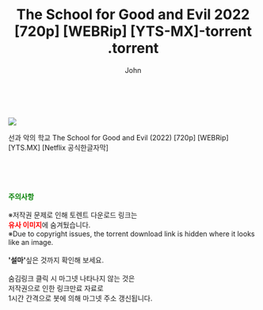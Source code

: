 ﻿---
layout: post
title:  "                   The School for Good and Evil 2022 [720p] [WEBRip] [YTS-MX]-torrent                .torrent"
author: John
categories: [ 영화 ]
tags: [  ]
image: https://torrentrj58.com/uploadfile/full/32cde14e1a28cccd84f084cfef3b50f4da753be8.jpg 
description: "                   The School for Good and Evil 2022 [720p] [WEBRip] [YTS-MX]-torrent                 torrent 정보 공유"
toc: true
toc_sticky: true
---

<br>
<p><img src="https://torrentrj58.com/uploadfile/full/32cde14e1a28cccd84f084cfef3b50f4da753be8.jpg"/></p>
 선과 악의 학교 The School for Good and Evil (2022) [720p] [WEBRip] [YTS.MX] [Netflix 공식한글자막]  
    
<br><br><br>
<p data-ke-size="size16"><b><span style="color: green;">주의사항</span></b><br /><br />※저작권 문제로 인해 토렌트 다운로드 링크는<br /><b><span style="color: red;">유사 이미지</span></b>에 숨겨뒀습니다.<br />※Due to copyright issues, the torrent download link is hidden where it looks like an image.<br /><br /><b>'설마'</b>싶은 것까지 확인해 보세요.<br /><br />숨김링크 클릭 시 마그넷 나타나지 않는 것은<br />저작권으로 인한 링크만료 자료로<br />1시간 간격으로 봇에 의해 마그넷 주소 갱신됩니다.</p>
